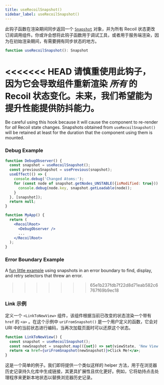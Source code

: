 ```yaml
---
title: useRecoilSnapshot()
sidebar_label: useRecoilSnapshot()
---
```


此钩子函数在渲染期间同步返回一个 [`Snapshot`](/docs/api-reference/core/Snapshot) 对象，并为所有 Recoil 状态更改订阅调用组件。你或许会想将此钩子函数用于调试工具，或者用于服务端渲染，因为在初始渲染期间，有需要拥有同步状态的地方。

```jsx
function useRecoilSnapshot(): Snapshot
```

<<<<<<< HEAD
请慎重使用此钩子，因为它会导致组件重新渲染 *所有* 的 Recoil 状态变化。未来，我们希望能为提升性能提供防抖能力。
=======
Be careful using this hook because it will cause the component to re-render for *all* Recoil state changes.   Snapshots obtained from `useRecoilSnapshot()` will be retained at least for the duration that the component using them is mounted.

### Debug Example
```jsx
function DebugObserver() {
  const snapshot = useRecoilSnapshot();
  const previousSnapshot = usePrevious(snapshot);
  useEffect(() => {
    console.debug('Changed Atoms:');
    for (const node of snapshot.getNodes_UNSTABLE({isModified: true})) {
      console.debug(node.key, snapshot.getLoadable(node));
    }
  }, [snapshot]);
  return null;
}

function MyApp() {
  return (
    <RecoilRoot>
      <DebugObserver />
      ...
    </RecoilRoot>
  );
}
```

### Error Boundary Example

A [fun little example](/docs/guides/asynchronous-data-queries#retry-query-from-error-message) using snapshots in an error boundary to find, display, and retry selectors that threw an error.
>>>>>>> 65e1b237fdb7f22d8d71eab582c6767f69b9ec18

### Link 示例
定义一个 `<LinkToNewView>` 组件，该组件根据当前已改变的状态渲染一个带有 `href` 的 `<a>` 。在这个示例中 `uriFromSnapshot()` 是一个用户定义的函数，它会对 URI 中的当前状态进行编码，当再次加载页面时可以还原这个状态。

```jsx
function LinkToNewView() {
  const snapshot = useRecoilSnapshot();
  const newSnapshot = snapshot.map(({set}) => set(viewState, 'New View'));
  return <a href={uriFromSnapshot(newSnapshot)}>Click Me!</a>;
}
```

这是一个简单的例子。我们即将提供一个类似这样的 helper 方法，用于在浏览器历史记录持久化库中生成链接，其更具扩展性且优化更好。例如，它将劫持点击处理程序来更新本地状态以替换浏览器历史记录。
